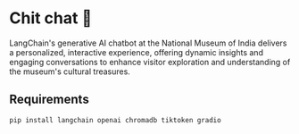 # Chit chat 🤖
<summary>
   LangChain's generative AI chatbot at the National Museum of India delivers a personalized, interactive experience, offering dynamic insights and engaging conversations to enhance visitor exploration and understanding of the museum's cultural treasures.
</summary>

## Requirements 
```
pip install langchain openai chromadb tiktoken gradio
```
